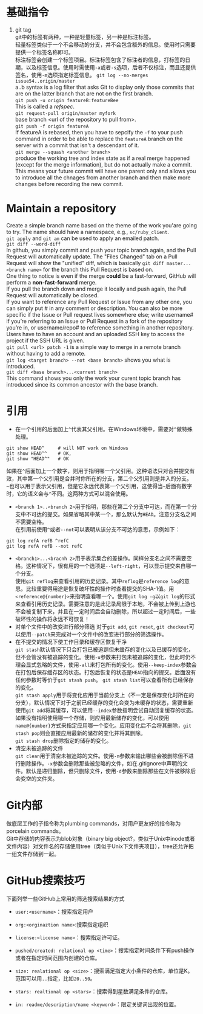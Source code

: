 # 基础指令
1. git tag  
git中的标签有两种，一种是轻量标签，另一种是标注标签。  
轻量标签类似于一个不会移动的分支，并不会包含额外的信息。使用时只需要提供一个标签名称即可。  
标注标签会创建一个标签项目。标注标签包含了标注者的信息，打标签的日期，以及标签信息。使用时需使用`-a`或者`-s`选项，后者不仅标注，而且还提供签名，使用`-m`选项指定标签信息。 
`git log --no-merges issue54..origin/master`  
a..b syntax is a log filter that asks Git to display only those commits that are on the latter branch that are not on the first branch.  
`git push -u origin featureB:featureBee`  
This is called a *refspec*.   
`git request-pull origin/master myfork`  
base branch \<url of the repository to pull from\>.  
`git push -f origin featureA`  
If featureA is rebased, then you have to sepcify the `-f` to your push command in order to be able to replace the `featureA` branch on the server with a commit that isn't a descendant of it.  
`git merge --squash <another branch>`  
produce the working tree and index state as if a real merge happened (except for the merge information), but do not actually make a commit. This means your future commit will have one parent only and allows you to introduce all the chnages from another branch and then make more changes before recording the new commit.  

# Maintain a repository  
Create a simple branch name based on the theme of the work you'are going to try. The name should have a namespace, e.g., `sc/ruby_client`.  
`git apply` and `git am` can be used to apply an emailed patch.  
`git diff --word-diff`  
In github, you simply commit and push your topic branch again, and the Pull Request will automatically update. The "Files Changed" tab on a Pull Request will show the "unified" diff, which is basically `git diff master...<branch name>` for the branch this Pull Request is based on.  
One thing to notice is even if the merge **could** be a fast-forward, GitHub will perform a **non-fast-forward** merge.  
If you pull the branch down and merge it locally and push again, the Pull Request will automatically be closed.  
If you want to reference any Pull Request or Issue from any other one, you can simply put #<num> in any comment or description. You can also be more specific if the Issue or Pull request lives somewhere else; write username#<num> if you’re referring to an Issue or Pull Request in a fork of the repository you’re in, or username/repo#<num> to reference something in another repository.  
Users have to have an account and an uploaded SSH key to access the project if the SSH URL is given.  
`git pull <url> patch -1` is a simple way to merge  in a remote branch without having to add a remote.  
`git log <target branch> --not <base branch>` shows you what is introduced.  
`git diff <base branch>...<current branch>`  
This command shows you only the work your curent topic branch has introduced since its common ancestor with the base branch.  

# 引用
* 在一个引用的后面加上`^`代表其父引用。在Windows环境中，需要对`^`做特殊处理。 

```
git show HEAD^     # will NOT work on Windows 
git show HEAD^^    # OK,  
git show "HEAD^"   # OK
``` 
如果在`^`后面加上一个数字，则用于指明哪一个父引用。这种语法只对合并提交有效，其中第一个父引用是合并时你所在的分支，第二个父引用则是并入的分支。  
`~`也可以用于表示父引用，但是它永远代表第一个父引用，这使得当`~`后面有数字时，它的语义会与`^`不同。这两种方式可以混合使用。  
* `<branch 1>..<branch 2>`用于指明，那些在第二个分支中可达，而在第一个分支中不可达的提交。如果省略其中某一个，那么默认为`HEAD`。注意分支名之间不需要空格。  
在引用前使用`^`或者`--not`可以表明从该分支不可达的意思，示例如下：  

```
git log refA refB ^refC
git log refA refB --not refC
```
* `<branch1>...<bracnh 2>`用于表示集合的差操作。同样分支名之间不需要空格。这种情况下，很有用的一个选项是`--left-right`，可以显示提交来自哪一个分支。  
使用`git reflog`来查看引用的历史记录。其中`reflog`是`reference log`的意思。比较重要得用途是恢复破坏性的操作时查看提交的SHA-1值。用`<reference@{number}>`来指明查看哪一个。使用`git log -g`以`git log`的形式来查看引用历史记录。需要注意的是此记录局限于本地，不会被上传到上游也不会被复制下来，并且在一定时间后会自动删除，所以超过一定时间后，一些破坏性的操作将永远不可恢复！  
* 对单个文件中的改变进行部分筛选
对于`git add`, `git reset`, `git checkout`可以使用`--patch`来完成对一个文件中的改变进行部分的筛选操作。   
* 在不提交的情况下使工作目录和缓存区恢复干净  
`git stash`默认情况下只会打包已被追踪但未缓存的变化以及已缓存的变化，但不会管没有被追踪的变化。使用`-u`参数来打包未被追踪的变化，但此时仍不理会显式忽略的文件，使用`-all`来打包所有的变化。使用`--keep-index`参数会在打包后保存缓存区的状态。打包后恢复的状态是`HEAD`指向的提交。后面没有任何参数时等价于`git stash push`。 
`git stash list`可以查看所有已经保存的变化。  
`git stash apply`用于将变化应用于当前分支上（不一定是保存变化时所在的分支），默认情况下对于之前已经缓存的变化会变为未缓存的状态，需要重新使用`git add`将其缓存，可以使用`--index`参数指明尝试自动回复缓存的状态。如果没有指明使用哪一个存储，则应用最新储存的变化，可以使用`name@{number}`方式来指定应用哪一个变化。应用变化后不会将其删除，`git stash pop`则会直接应用最新的储存的变化并将其删除。  
`git stash drop`删除指定的储存的变化。  
* 清空未被追踪的文件  
`git clean`用于清空未被追踪的文件。使用`-n`参数来输出哪些会被删除但不进行删除操作。`-x`参数会删除那些被忽略的文件，如在.gitignore中声明的文件。默认是递归删除，但只删除文件，使用`-d`参数来删除那些在文件被移除后会变空的文件夹。  

# Git内部  
做底层工作的子指令称为plumbing commands，对用户更友好的指令称为porcelain commands。  
Git中存储的内容表示为blob对象（binary big object?，类似于Unix中inode或者文件内容）对文件名的存储使用tree（类似于Unix下文件夹项目），tree还允许把一组文件存储到一起。  

# GitHub搜索技巧  
下面列举一些GitHub上常用的筛选搜索结果的方式  
* `user:<username>`：搜索指定用户  

* `org:<orginaztion name>`:搜索指定组织  

* `license:<license name>`：搜索指定许可证。  

* `pushed/created: relational op <time>`：搜索指定时间条件下有push操作或者在指定时间范围内创建的仓库。  

* `size: realational op <size>`：搜索满足指定大小条件的仓库，单位是K。范围可以用`..`指定，比如`20..50`。

* `stars: realtional op <stars>`：搜索得到星数满足条件的仓库。  

* `in: readme/description/name <keyword>`：限定关键词出现的位置。  